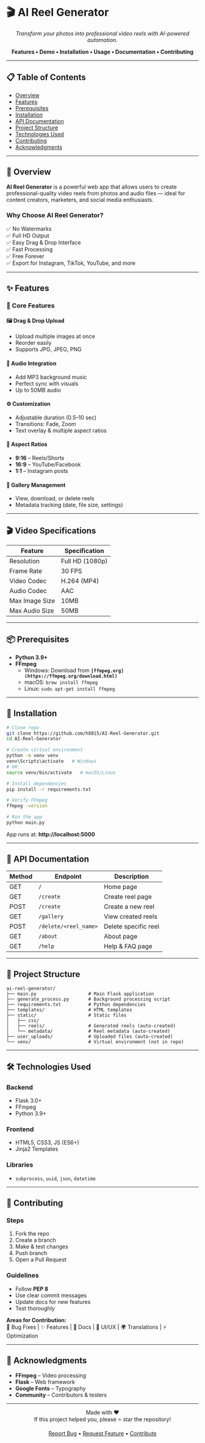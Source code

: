 # 🎬 AI Reel Generator

<div align="center">
  <em>Transform your photos into professional video reels with AI-powered automation.</em>

  **Features • Demo • Installation • Usage • Documentation • Contributing**
</div>

---

## 📋 Table of Contents

- [Overview](#-overview)
- [Features](#-features)
- [Prerequisites](#-prerequisites)
- [Installation](#-installation)
- [API Documentation](#-api-documentation)
- [Project Structure](#-project-structure)
- [Technologies Used](#-technologies-used)
- [Contributing](#-contributing)
- [Acknowledgments](#-acknowledgments)

---

## 🌟 Overview

**AI Reel Generator** is a powerful web app that allows users to create professional-quality video reels from photos and audio files — ideal for content creators, marketers, and social media enthusiasts.

### Why Choose AI Reel Generator?

✅ No Watermarks  
✅ Full HD Output  
✅ Easy Drag & Drop Interface  
✅ Fast Processing  
✅ Free Forever  
✅ Export for Instagram, TikTok, YouTube, and more  

---

## ✨ Features

### 🎨 Core Features

#### 🖼️ Drag & Drop Upload
- Upload multiple images at once  
- Reorder easily  
- Supports JPG, JPEG, PNG  

#### 🎵 Audio Integration
- Add MP3 background music  
- Perfect sync with visuals  
- Up to 50MB audio  

#### ⚙️ Customization
- Adjustable duration (0.5–10 sec)  
- Transitions: Fade, Zoom  
- Text overlay & multiple aspect ratios  

#### 📐 Aspect Ratios
- **9:16** – Reels/Shorts  
- **16:9** – YouTube/Facebook  
- **1:1** – Instagram posts  

#### 💾 Gallery Management
- View, download, or delete reels  
- Metadata tracking (date, file size, settings)

---

## 🎬 Video Specifications

| Feature | Specification |
|----------|----------------|
| Resolution | Full HD (1080p) |
| Frame Rate | 30 FPS |
| Video Codec | H.264 (MP4) |
| Audio Codec | AAC |
| Max Image Size | 10MB |
| Max Audio Size | 50MB |

---

## 📦 Prerequisites
- **Python 3.9+**
- **FFmpeg**
    - Windows: Download from **`[ffmpeg.org](https://ffmpeg.org/download.html)`**
   - macOS: `brew install ffmpeg`
    - Linux: `sudo apt-get install ffmpeg`

---

## 🚀 Installation

```bash
# Clone repo
git clone https://github.com/h8815/AI-Reel-Generator.git
cd AI-Reel-Generator

# Create virtual environment
python -m venv venv
venv\Scripts\activate   # Windows
# OR
source venv/bin/activate   # macOS/Linux

# Install dependencies
pip install -r requirements.txt

# Verify FFmpeg
ffmpeg -version

# Run the app
python main.py
```

App runs at: **http://localhost:5000**

---


## 📡 API Documentation

| Method | Endpoint | Description |
|--------|-----------|-------------|
| GET | `/` | Home page |
| GET | `/create` | Create reel page |
| POST | `/create` | Create a new reel |
| GET | `/gallery` | View created reels |
| POST | `/delete/<reel_name>` | Delete specific reel |
| GET | `/about` | About page |
| GET | `/help` | Help & FAQ page |

---

## 📁 Project Structure

```
ai-reel-generator/
├── main.py                   # Main Flask application
├── generate_process.py       # Background processing script
├── requirements.txt          # Python dependencies
├── templates/                # HTML templates
├── static/                   # Static files
│   ├── css/
│   ├── reels/                # Generated reels (auto-created)
│   └── metadata/             # Reel metadata (auto-created)    
├── user_uploads/             # Uploaded files (auto-created)
└── venv/                     # Virtual environment (not in repo)
```

---

## 🛠️ Technologies Used

### Backend
- Flask 3.0+  
- FFmpeg  
- Python 3.9+  

### Frontend
- HTML5, CSS3, JS (ES6+)  
- Jinja2 Templates  

### Libraries
- `subprocess`, `uuid`, `json`, `datetime`

---

## 🤝 Contributing

### Steps
1. Fork the repo  
2. Create a branch  
3. Make & test changes  
4. Push branch  
5. Open a Pull Request  

### Guidelines
- Follow **PEP 8**  
- Use clear commit messages  
- Update docs for new features  
- Test thoroughly  

**Areas for Contribution:**  
🐛 Bug Fixes | ✨ Features | 📝 Docs | 🎨 UI/UX | 🌍 Translations | ⚡ Optimization  

---

## 🙏 Acknowledgments

- **FFmpeg** – Video processing  
- **Flask** – Web framework  
- **Google Fonts** – Typography  
- **Community** – Contributors & testers   

---

<div align="center">

Made with ❤️  
If this project helped you, please ⭐ star the repository!  

[Report Bug](#) • [Request Feature](#) • [Contribute](#)

</div>
